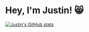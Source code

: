 # Hey, I'm Justin! 😸

[![Justin's GitHub stats](https://github-readme-stats.vercel.app/api?username=justinlam747)](https://github.com/justinlam747/github-readme-stats)


